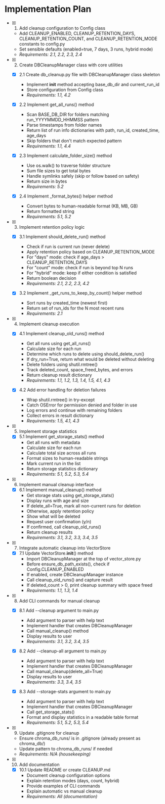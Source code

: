 # Implementation Plan

- [x] 1. Add cleanup configuration to Config class
  - Add CLEANUP_ENABLED, CLEANUP_RETENTION_DAYS, CLEANUP_RETENTION_COUNT, and CLEANUP_RETENTION_MODE constants to config.py
  - Set sensible defaults (enabled=true, 7 days, 3 runs, hybrid mode)
  - _Requirements: 2.1, 2.2, 2.3, 2.4_

- [x] 2. Create DBCleanupManager class with core utilities
  - [x] 2.1 Create db_cleanup.py file with DBCleanupManager class skeleton
    - Implement __init__ method accepting base_db_dir and current_run_id
    - Store configuration from Config class
    - _Requirements: 1.1, 4.2_
  
  - [x] 2.2 Implement get_all_runs() method
    - Scan BASE_DB_DIR for folders matching run_YYYYMMDD_HHMMSS pattern
    - Parse timestamps from folder names
    - Return list of run info dictionaries with path, run_id, created_time, age_days
    - Skip folders that don't match expected pattern
    - _Requirements: 1.1, 4.4_
  
  - [x] 2.3 Implement calculate_folder_size() method
    - Use os.walk() to traverse folder structure
    - Sum file sizes to get total bytes
    - Handle symlinks safely (skip or follow based on safety)
    - Return size in bytes
    - _Requirements: 5.2_
  
  - [x] 2.4 Implement _format_bytes() helper method
    - Convert bytes to human-readable format (KB, MB, GB)
    - Return formatted string
    - _Requirements: 5.1, 5.2_

- [x] 3. Implement retention policy logic
  - [x] 3.1 Implement should_delete_run() method
    - Check if run is current run (never delete)
    - Apply retention policy based on CLEANUP_RETENTION_MODE
    - For "days" mode: check if age_days > CLEANUP_RETENTION_DAYS
    - For "count" mode: check if run is beyond top N runs
    - For "hybrid" mode: keep if either condition is satisfied
    - Return boolean decision
    - _Requirements: 2.1, 2.2, 2.3, 4.2_
  
  - [x] 3.2 Implement _get_runs_to_keep_by_count() helper method
    - Sort runs by created_time (newest first)
    - Return set of run_ids for the N most recent runs
    - _Requirements: 2.1_

- [x] 4. Implement cleanup execution
  - [x] 4.1 Implement cleanup_old_runs() method
    - Get all runs using get_all_runs()
    - Calculate size for each run
    - Determine which runs to delete using should_delete_run()
    - If dry_run=True, return what would be deleted without deleting
    - Delete folders using shutil.rmtree()
    - Track deleted_count, space_freed_bytes, and errors
    - Return cleanup result dictionary
    - _Requirements: 1.1, 1.2, 1.3, 1.4, 1.5, 4.1, 4.3_
  
  - [x] 4.2 Add error handling for deletion failures
    - Wrap shutil.rmtree() in try-except
    - Catch OSError for permission denied and folder in use
    - Log errors and continue with remaining folders
    - Collect errors in result dictionary
    - _Requirements: 1.5, 4.1, 4.3_

- [x] 5. Implement storage statistics
  - [x] 5.1 Implement get_storage_stats() method
    - Get all runs with metadata
    - Calculate size for each run
    - Calculate total size across all runs
    - Format sizes to human-readable strings
    - Mark current run in the list
    - Return storage statistics dictionary
    - _Requirements: 5.1, 5.2, 5.3, 5.4_

- [x] 6. Implement manual cleanup interface
  - [x] 6.1 Implement manual_cleanup() method
    - Get storage stats using get_storage_stats()
    - Display runs with age and size
    - If delete_all=True, mark all non-current runs for deletion
    - Otherwise, apply retention policy
    - Show what will be deleted
    - Request user confirmation (y/n)
    - If confirmed, call cleanup_old_runs()
    - Return cleanup results
    - _Requirements: 3.1, 3.2, 3.3, 3.4, 3.5_

- [x] 7. Integrate automatic cleanup into VectorStore
  - [x] 7.1 Update VectorStore.__init__() method
    - Import DBCleanupManager at the top of vector_store.py
    - Before ensure_db_path_exists(), check if Config.CLEANUP_ENABLED
    - If enabled, create DBCleanupManager instance
    - Call cleanup_old_runs() and capture result
    - If deleted_count > 0, print cleanup summary with space freed
    - _Requirements: 1.1, 1.3, 1.4_

- [x] 8. Add CLI commands for manual cleanup
  - [x] 8.1 Add --cleanup argument to main.py
    - Add argument to parser with help text
    - Implement handler that creates DBCleanupManager
    - Call manual_cleanup() method
    - Display results to user
    - _Requirements: 3.1, 3.2, 3.4, 3.5_
  
  - [x] 8.2 Add --cleanup-all argument to main.py
    - Add argument to parser with help text
    - Implement handler that creates DBCleanupManager
    - Call manual_cleanup(delete_all=True)
    - Display results to user
    - _Requirements: 3.3, 3.4, 3.5_
  
  - [x] 8.3 Add --storage-stats argument to main.py
    - Add argument to parser with help text
    - Implement handler that creates DBCleanupManager
    - Call get_storage_stats()
    - Format and display statistics in a readable table format
    - _Requirements: 5.1, 5.2, 5.3, 5.4_

- [x] 9. Update .gitignore for cleanup
  - Ensure chroma_db_runs/ is in .gitignore (already present as chroma_db/)
  - Update pattern to chroma_db_runs/ if needed
  - _Requirements: N/A (housekeeping)_

- [x] 10. Add documentation
  - [x] 10.1 Update README or create CLEANUP.md
    - Document cleanup configuration options
    - Explain retention modes (days, count, hybrid)
    - Provide examples of CLI commands
    - Explain automatic vs manual cleanup
    - _Requirements: All (documentation)_
